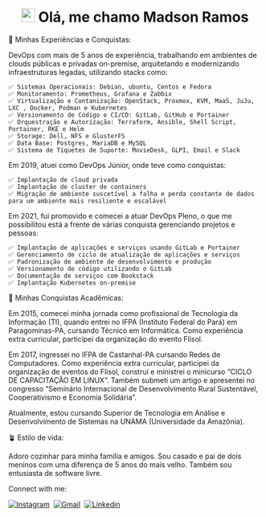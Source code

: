 <h1 align="center"><img src="https://media.giphy.com/media/hvRJCLFzcasrR4ia7z/giphy.gif" width=27px height=27px></img> Olá, me chamo Madson Ramos</h1>

🏁 Minhas Experiências e Conquistas:

DevOps com mais de 5 anos de experiência, trabalhando em ambientes de clouds públicas e privadas on-premise, arquitetando e modernizando infraestruturas legadas, utilizando stacks como:
```
✅ Sistemas Operacionais: Debian, ubuntu, Centos e Fedora
✅ Monitoramento: Prometheus, Grafana e Zabbix
✅ Virtualização e Contanização: OpenStack, Proxmox, KVM, MaaS, JuJu, LXC , Docker, Podman e Kubernetes
✅ Versionamento de Código e CI/CD: GitLab, GitHub e Portainer
✅ Orquestração e Autorização: Terraform, Ansible, Shell Script, Portainer, RKE e Helm
✅ Storage: Dell, NFS e GlusterFS
✅ Data Base: Postgres, MariaDB e MySQL
✅ Sistema de Tíquetes de Suporte: MovieDesk, GLPI, Email e Slack
```

Em 2019, atuei como DevOps Júnior, onde teve como conquistas:
```
✅ Implantação de cloud privada
✅ Implantação de cluster de containers
✅ Migração de ambiente suscetível a falha e perda constante de dados para um ambiente mais resiliente e escalável
```
Em 2021, fui promovido e comecei a atuar DevOps Pleno, o que me possibilitou está a frente de várias conquista gerenciando projetos e pessoas:
```
✅ Implantação de aplicações e serviços usando GitLab e Portainer
✅ Gerenciamento de ciclo de atualização de aplicações e serviços
✅ Padronização de ambiente de desenvolvimento e produção
✅ Versionamento de código utilizando o GitLab
✅ Documentação de serviços com Bookstack
✅ Implantação Kubernetes on-premise
```

🏁 Minhas Conquistas Acadêmicas:

Em 2015, comecei minha jornada como profissional de Tecnologia da Informação (TI), quando entrei no IFPA (Instituto Federal do Pará) em Paragominas-PA, cursando Técnico em Informática. Como experiência extra curricular, participei da organização do evento Flisol.

Em 2017, ingressei no IFPA de Castanhal-PA cursando Redes de Computadores. Como experiência extra curricular, participei da organização de eventos do Flisol, construí e ministrei o minicurso “CICLO DE CAPACITAÇÃO EM LINUX”. Também submeti um artigo e apresentei no congresso “Seminário Internacional de Desenvolvimento Rural Sustentável, Cooperativismo e Economia Solidária”.

Atualmente, estou cursando Superior de Tecnologia em Análise e Desenvolvimento de Sistemas na UNAMA (Universidade da Amazônia).

🪴 Estilo de vida:

Adoro cozinhar para minha família e amigos. Sou casado e pai de dois meninos com uma diferença de 5 anos do mais velho. Também sou entusiasta de software livre.

Connect with me:

[![Instagram](https://img.shields.io/badge/Instagram-E4405F?style=for-the-badge&logo=instagram&logoColor=white)](https://www.instagram.com/_madson.ramos/)&nbsp;
[![Gmail](https://img.shields.io/badge/Gmail-D14836?style=for-the-badge&logo=gmail&logoColor=white)](https://mail.google.com/mail/u/0/?fs=1&to=madson.adm7@gmail.com&su=Contato+-+via+perfil+github&body=Ol%C3%A1+Madson+Tudo+bem?&tf=cm)&nbsp;
[![Linkedin](https://img.shields.io/badge/LinkedIn-0077B5?style=for-the-badge&logo=linkedin&logoColor=white)](https://www.linkedin.com/in/madson-ramos/)&nbsp;
